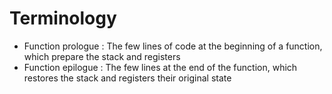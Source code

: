 # Terminology

* Function prologue : The few lines of code at the beginning of a function, which prepare the stack and registers
* Function epilogue : The few lines at the end of the function, which restores the stack and registers their original state

